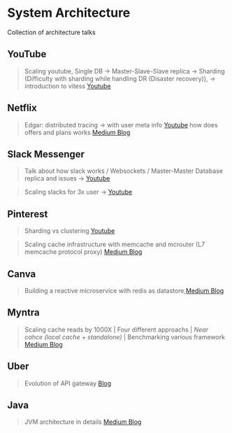# System Architecture

Collection of architecture talks

## YouTube
> Scaling youtube, Single DB -> Master-Slave-Slave replica -> Sharding (Difficulty with sharding while handling DR (Disaster recovery)), -> introduction to vitess 
> [Youtube](https://www.youtube.com/watch?v=5yDO-tmIoXY)


## Netflix
> Edgar: distributed tracing -> with user meta info [Youtube](https://www.youtube.com/watch?v=zKOXTIovdb0&list=PLndbWGuLoHeYTBaqFu31Nac-19qsdUl_V&index=3&ab_channel=InfoQInfoQ)
> how does offers and plans works [Medium Blog](https://netflixtechblog.com/growth-engineering-at-netflix-creating-a-scalable-offers-platform-69330136dd87) 

## Slack Messenger   


> Talk about how slack works / Websockets / Master-Master Database replica and issues ->
> [Youtube](https://www.youtube.com/watch?v=WE9c9AZe-DY&ab_channel=InfoQ)


> Scaling slacks for 3x user  -> [Youtube](https://www.youtube.com/watch?v=_M-oHxknfnI&ab_channel=InfoQ)


## Pinterest
> Sharding vs clustering [Youtube](https://www.youtube.com/watch?v=fYnrtjO-Ne0&ab_channel=MySQL)

> Scaling cache infrastructure with memcache and mcrouter (L7 memcache protocol proxy) [Medium Blog](https://medium.com/pinterest-engineering/scaling-cache-infrastructure-at-pinterest-422d6d294ece)

## Canva

> Building a reactive microservice with redis as datastore,[Medium Blog](https://medium.com/canva/lessons-learnt-from-building-reactive-microservices-for-canva-live-789892c58b10)

## Myntra

> Scaling cache reads by 1000X | Four different approachs | *Near cahce (local cache + standalone)* | Benchmarking various framework [Medium Blog](https://medium.com/myntra-engineering/scaling-our-inventory-cache-reads-to-1000x-84a8be1f576e)


## Uber

> Evolution of API gateway [Blog](https://eng.uber.com/gatewayuberapi/)

## Java

> JVM architecture in details [Medium Blog](https://medium.com/platform-engineer/understanding-jvm-architecture-22c0ddf09722)

